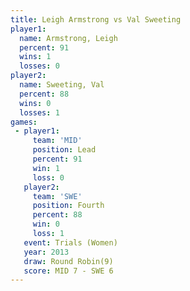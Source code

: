 ```yaml
---
title: Leigh Armstrong vs Val Sweeting
player1:                
  name: Armstrong, Leigh
  percent: 91           
  wins: 1               
  losses: 0             
player2:                
  name: Sweeting, Val   
  percent: 88           
  wins: 0               
  losses: 1             
games:
 - player1:        
     team: 'MID'   
     position: Lead
     percent: 91   
     win: 1        
     loss: 0       
   player2:          
     team: 'SWE'     
     position: Fourth
     percent: 88     
     win: 0          
     loss: 1         
   event: Trials (Women)
   year: 2013           
   draw: Round Robin(9) 
   score: MID 7 - SWE 6 
---
```


